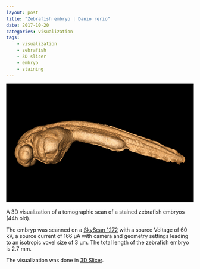 ```yaml
---
layout: post
title: "Zebrafish embryo | Danio rerio"
date: 2017-10-20
categories: visualization
tags: 
	- visualization
	- zebrafish
	- 3D slicer
	- embryo
	- staining
---
```


![zebrafish-embryo](/assets/2017/10/20/danio-rerio-embryo/ZebraFish.png)

A 3D visualization of a tomographic scan of a stained zebrafish embryos (44h old).

The embryp was scanned on a [SkyScan 1272](http://bruker-microct.com/products/1272.htm) with a source Voltage of 60 kV, a source current of 166 µA with camera and geometry settings leading to an isotropic voxel size of 3 µm.
The total length of the zebrafish embryo is  2.7 mm.

The visualization was done in [3D Slicer](https://www.slicer.org/).
